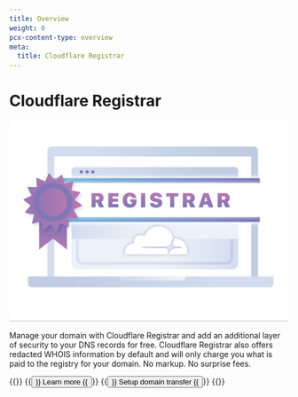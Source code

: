 ```yaml
---
title: Overview
weight: 0
pcx-content-type: overview
meta:
  title: Cloudflare Registrar
---
```


# Cloudflare Registrar

![Registrar Logo](./static/registrar-color-logo.png)

Manage your domain with Cloudflare Registrar and add an additional layer of security to your DNS records for free. Cloudflare Registrar also offers redacted WHOIS information by default and will only charge you what is paid to the registry for your domain. No markup. No surprise fees.

{{<button-group>}}
  {{<button type="primary" href="/why-choose-cloudflare">}}
    Learn more
  {{</button>}}
  {{<button type="secondary" href="/get-started/transfer-domain-to-cloudflare">}}
    Setup domain transfer
  {{</button>}}
{{</button-group>}}